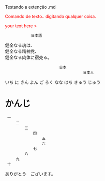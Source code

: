 Testando a extenção .md 

<span style="color: red;">Comando de texto.. digitando qualquer coisa.<br></span>

<span style="color:red;">your text here > </span>

                日本語
健全なる魂は、<br>健全なる精神党、<br>健全なる肉体に宿売る。<br>

                             日本 
                                        日本人

いち
に
さん
よん
ご
ろく
なな
はち
きゅう
じゅう <br>

# かんじ 

              
     一
         二
             三 
                 四
                     五
                     六
                 七
             八
         九
     十
ありがとう　ございます。